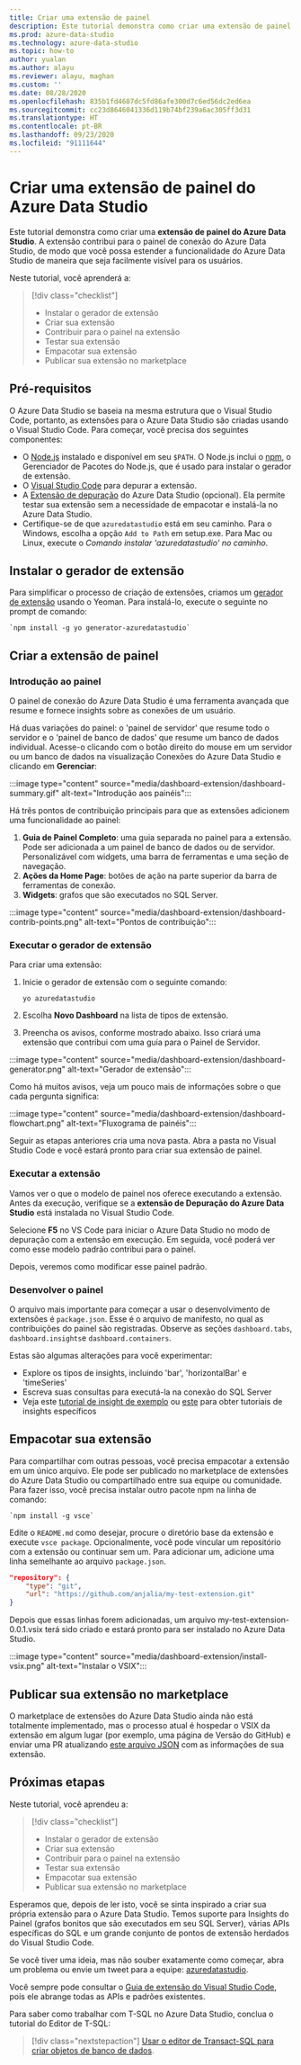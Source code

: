 ```yaml
---
title: Criar uma extensão de painel
description: Este tutorial demonstra como criar uma extensão de painel para adicionar uma funcionalidade personalizada ao Azure Data Studio.
ms.prod: azure-data-studio
ms.technology: azure-data-studio
ms.topic: how-to
author: yualan
ms.author: alayu
ms.reviewer: alayu, maghan
ms.custom: ''
ms.date: 08/28/2020
ms.openlocfilehash: 835b1fd4687dc5fd86afe300d7c6ed56dc2ed6ea
ms.sourcegitcommit: cc23d8646041336d119b74bf239a6ac305ff3d31
ms.translationtype: HT
ms.contentlocale: pt-BR
ms.lasthandoff: 09/23/2020
ms.locfileid: "91111644"
---
```

# <a name="create-an-azure-data-studio-dashboard-extension"></a>Criar uma extensão de painel do Azure Data Studio

Este tutorial demonstra como criar uma **extensão de painel do Azure Data Studio**. A extensão contribui para o painel de conexão do Azure Data Studio, de modo que você possa estender a funcionalidade do Azure Data Studio de maneira que seja facilmente visível para os usuários.

Neste tutorial, você aprenderá a:
> [!div class="checklist"]
> - Instalar o gerador de extensão
> - Criar sua extensão
> - Contribuir para o painel na extensão
> - Testar sua extensão
> - Empacotar sua extensão
> - Publicar sua extensão no marketplace

## <a name="prerequisites"></a>Pré-requisitos

O Azure Data Studio se baseia na mesma estrutura que o Visual Studio Code, portanto, as extensões para o Azure Data Studio são criadas usando o Visual Studio Code. Para começar, você precisa dos seguintes componentes:

- O [Node.js](https://nodejs.org) instalado e disponível em seu `$PATH`. O Node.js inclui o [npm](https://www.npmjs.com/), o Gerenciador de Pacotes do Node.js, que é usado para instalar o gerador de extensão.
- O [Visual Studio Code](https://code.visualstudio.com) para depurar a extensão.
- A [Extensão de depuração](https://marketplace.visualstudio.com/items?itemName=ms-mssql.sqlops-debug) do Azure Data Studio (opcional). Ela permite testar sua extensão sem a necessidade de empacotar e instalá-la no Azure Data Studio.
- Certifique-se de que `azuredatastudio` está em seu caminho. Para o Windows, escolha a opção `Add to Path` em setup.exe. Para Mac ou Linux, execute o *Comando instalar 'azuredatastudio' no caminho*.

## <a name="install-the-extension-generator"></a>Instalar o gerador de extensão

Para simplificar o processo de criação de extensões, criamos um [gerador de extensão](https://code.visualstudio.com/docs/extensions/yocode) usando o Yeoman. Para instalá-lo, execute o seguinte no prompt de comando:

```console
`npm install -g yo generator-azuredatastudio`
```

## <a name="create-your-dashboard-extension"></a>Criar a extensão de painel

### <a name="introduction-to-the-dashboard"></a>Introdução ao painel

O painel de conexão do Azure Data Studio é uma ferramenta avançada que resume e fornece insights sobre as conexões de um usuário.

Há duas variações do painel: o 'painel de servidor' que resume todo o servidor e o 'painel de banco de dados' que resume um banco de dados individual. Acesse-o clicando com o botão direito do mouse em um servidor ou um banco de dados na visualização Conexões do Azure Data Studio e clicando em **Gerenciar**:

:::image type="content" source="media/dashboard-extension/dashboard-summary.gif" alt-text="Introdução aos painéis":::

Há três pontos de contribuição principais para que as extensões adicionem uma funcionalidade ao painel:

1. **Guia de Painel Completo**: uma guia separada no painel para a extensão. Pode ser adicionada a um painel de banco de dados ou de servidor. Personalizável com widgets, uma barra de ferramentas e uma seção de navegação.
2. **Ações da Home Page**: botões de ação na parte superior da barra de ferramentas de conexão.
3. **Widgets**: grafos que são executados no SQL Server.

:::image type="content" source="media/dashboard-extension/dashboard-contrib-points.png" alt-text="Pontos de contribuição":::

### <a name="run-the-extension-generator"></a>Executar o gerador de extensão

Para criar uma extensão:

1. Inicie o gerador de extensão com o seguinte comando:

   `yo azuredatastudio`

2. Escolha **Novo Dashboard** na lista de tipos de extensão.

3. Preencha os avisos, conforme mostrado abaixo. Isso criará uma extensão que contribui com uma guia para o Painel de Servidor.

:::image type="content" source="media/dashboard-extension/dashboard-generator.png" alt-text="Gerador de extensão":::

Como há muitos avisos, veja um pouco mais de informações sobre o que cada pergunta significa:

:::image type="content" source="media/dashboard-extension/dashboard-flowchart.png" alt-text="Fluxograma de painéis":::

Seguir as etapas anteriores cria uma nova pasta. Abra a pasta no Visual Studio Code e você estará pronto para criar sua extensão de painel.

### <a name="run-the-extension"></a>Executar a extensão

Vamos ver o que o modelo de painel nos oferece executando a extensão. Antes da execução, verifique se a **extensão de Depuração do Azure Data Studio** está instalada no Visual Studio Code.

Selecione **F5** no VS Code para iniciar o Azure Data Studio no modo de depuração com a extensão em execução. Em seguida, você poderá ver como esse modelo padrão contribui para o painel.

Depois, veremos como modificar esse painel padrão.

### <a name="develop-the-dashboard"></a>Desenvolver o painel

O arquivo mais importante para começar a usar o desenvolvimento de extensões é `package.json`. Esse é o arquivo de manifesto, no qual as contribuições do painel são registradas. Observe as seções `dashboard.tabs`, `dashboard.insights`e `dashboard.containers`.

Estas são algumas alterações para você experimentar:

- Explore os tipos de insights, incluindo 'bar', 'horizontalBar' e 'timeSeries'
- Escreva suas consultas para executá-la na conexão do SQL Server
- Veja este [tutorial de insight de exemplo](../tutorial-qds-sql-server.md) ou [este](../tutorial-table-space-sql-server.md) para obter tutoriais de insights específicos

## <a name="package-your-extension"></a>Empacotar sua extensão

Para compartilhar com outras pessoas, você precisa empacotar a extensão em um único arquivo. Ele pode ser publicado no marketplace de extensões do Azure Data Studio ou compartilhado entre sua equipe ou comunidade. Para fazer isso, você precisa instalar outro pacote npm na linha de comando:

```console
`npm install -g vsce`
```

Edite o `README.md` como desejar, procure o diretório base da extensão e execute `vsce package`. Opcionalmente, você pode vincular um repositório com a extensão ou continuar sem um. Para adicionar um, adicione uma linha semelhante ao arquivo `package.json`.

```json
"repository": {
    "type": "git",
    "url": "https://github.com/anjalia/my-test-extension.git"
}
```

Depois que essas linhas forem adicionadas, um arquivo my-test-extension-0.0.1.vsix terá sido criado e estará pronto para ser instalado no Azure Data Studio.

:::image type="content" source="media/dashboard-extension/install-vsix.png" alt-text="Instalar o VSIX":::

## <a name="publish-your-extension-to-the-marketplace"></a>Publicar sua extensão no marketplace

O marketplace de extensões do Azure Data Studio ainda não está totalmente implementado, mas o processo atual é hospedar o VSIX da extensão em algum lugar (por exemplo, uma página de Versão do GitHub) e enviar uma PR atualizando [este arquivo JSON](https://github.com/Microsoft/azuredatastudio/blob/release/extensions/extensionsGallery.json) com as informações de sua extensão.

## <a name="next-steps"></a>Próximas etapas

Neste tutorial, você aprendeu a:
> [!div class="checklist"]
> - Instalar o gerador de extensão
> - Criar sua extensão
> - Contribuir para o painel na extensão
> - Testar sua extensão
> - Empacotar sua extensão
> - Publicar sua extensão no marketplace

Esperamos que, depois de ler isto, você se sinta inspirado a criar sua própria extensão para o Azure Data Studio. Temos suporte para Insights do Painel (grafos bonitos que são executados em seu SQL Server), várias APIs específicas do SQL e um grande conjunto de pontos de extensão herdados do Visual Studio Code.

Se você tiver uma ideia, mas não souber exatamente como começar, abra um problema ou envie um tweet para a equipe: [azuredatastudio](https://twitter.com/azuredatastudio).

Você sempre pode consultar o [Guia de extensão do Visual Studio Code](https://code.visualstudio.com/docs/extensions/overview), pois ele abrange todas as APIs e padrões existentes.

Para saber como trabalhar com T-SQL no Azure Data Studio, conclua o tutorial do Editor de T-SQL:

> [!div class="nextstepaction"]
> [Usar o editor de Transact-SQL para criar objetos de banco de dados](../tutorial-sql-editor.md).
